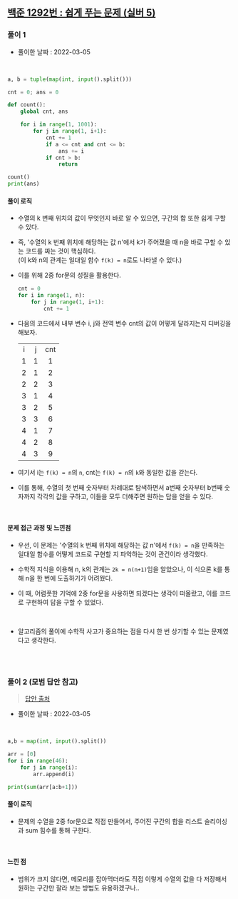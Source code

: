 ## <a href="https://www.acmicpc.net/problem/1292">백준 1292번 : 쉽게 푸는 문제 (실버 5)</a>

### 풀이 1

- 풀이한 날짜 : 2022-03-05

<br/>

```python
a, b = tuple(map(int, input().split()))

cnt = 0; ans = 0

def count():
    global cnt, ans

    for i in range(1, 1001):
        for j in range(1, i+1):
            cnt += 1
            if a <= cnt and cnt <= b:
                ans += i
            if cnt > b:
                return

count()
print(ans)
```

#### 풀이 로직

- 수열의 k 번째 위치의 값이 무엇인지 바로 알 수 있으면, 구간의 합 또한 쉽게 구할 수 있다.

- 즉, '수열의 k 번째 위치에 해당하는 값 n'에서 k가 주어졌을 때 n을 바로 구할 수 있는 코드를 짜는 것이 핵심하다.  
  (이 k와 n의 관계는 일대일 함수 <code>f(k) = n</code>로도 나타낼 수 있다.)

- 이를 위해 2중 for문의 성질을 활용한다.

  ```python
  cnt = 0
  for i in range(1, n):
      for j in range(1, i+1):
          cnt += 1
  ```

- 다음의 코드에서 내부 변수 i, j와 전역 변수 cnt의 값이 어떻게 달라지는지 디버깅을 해보자.

    <table style="text-align: center">
        <tr><td>i</td><td>j</td><td>cnt</td></tr>
        <tr><td>1</td><td>1</td><td>1</td></tr>
        <tr><td>2</td><td>1</td><td>2</td></tr>
        <tr><td>2</td><td>2</td><td>3</td></tr>
        <tr><td>3</td><td>1</td><td>4</td></tr>
        <tr><td>3</td><td>2</td><td>5</td></tr>
        <tr><td>3</td><td>3</td><td>6</td></tr>
        <tr><td>4</td><td>1</td><td>7</td></tr>
        <tr><td>4</td><td>2</td><td>8</td></tr>
        <tr><td>4</td><td>3</td><td>9</td></tr>
    </table>

- 여기서 i는 <code>f(k) = n</code>의 <code>n</code>, cnt는 <code>f(k) = n</code>의 <code>k</code>와 동일한 값을 갇는다.

- 이를 통해, 수열의 첫 번째 숫자부터 차례대로 탐색하면서 a번째 숫자부터 b번째 숫자까지 각각의 값을 구하고, 이들을 모두 더해주면 원하는 답을 얻을 수 있다.

<br/>

#### 문제 접근 과정 및 느낀점

- 우선, 이 문제는 '수열의 k 번째 위치에 해당하는 값 n'에서 <code>f(k) = n</code>을 만족하는 일대일 함수를 어떻게 코드로 구현할 지 파악하는 것이 관건이라 생각했다.

- 수학적 지식을 이용해 n, k의 관계는 <code>2k = n(n+1)</code>임을 알았으나, 이 식으론 k를 통해 n을 한 번에 도출하기가 어려웠다.

- 이 때, 어렴풋한 기억에 2중 for문을 사용하면 되겠다는 생각이 떠올랐고, 이를 코드로 구현하여 답을 구할 수 있었다.

<br/>

- 알고리즘의 풀이에 수학적 사고가 중요하는 점을 다시 한 번 상기할 수 있는 문제였다고 생각한다.

<br/><br/>

### 풀이 2 (모범 답안 참고)

> <a href="https://ywtechit.tistory.com/176">답안 출처</a>

- 풀이한 날짜 : 2022-03-05

<br/>

```python
a,b = map(int, input().split())

arr = [0]
for i in range(46):
    for j in range(i):
        arr.append(i)

print(sum(arr[a:b+1]))
```

#### 풀이 로직

- 문제의 수열을 2중 for문으로 직접 만들어서, 주어진 구간의 합을 리스트 슬리이싱과 sum 힘수를 통해 구한다.

<br/>

#### 느낀 점

- 범위가 크지 않다면, 메모리를 잡아먹더라도 직접 이렇게 수열의 값을 다 저장해서 원하는 구간만 잘라 보는 방법도 유용하겠구나..
